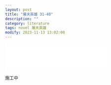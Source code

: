 ```yaml
---
layout: post
title: "屠夫英雄 31-40"
description: ""
category: literature
tags: novel 屠夫英雄
modify: 2023-11-13 13:02:00
---
```


<iframe frameborder="no" border="0" marginwidth="0" marginheight="0" width=330 height=86 src="//music.163.com/outchain/player?type=2&id=1815725297&auto=1&height=66"></iframe>

施工中
